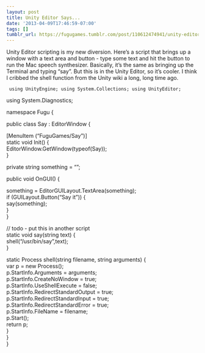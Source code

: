 ```yaml
---
layout: post
title: Unity Editor Says...
date: '2013-04-09T17:46:59-07:00'
tags: []
tumblr_url: https://fugugames.tumblr.com/post/110612474941/unity-editor-says
---
```

Unity Editor scripting is my new diversion. Here’s a script that brings up a window with a text area and button - type some text and hit the button to run the Mac speech synthesizer. Basically, it’s the same as bringing up the Terminal and typing “say”. But this is in the Unity Editor, so it’s cooler. I think I cribbed the shell function from the Unity wiki a long, long time ago.

`
using UnityEngine;
using System.Collections;
using UnityEditor;`

using System.Diagnostics;

namespace Fugu {

public class Say : EditorWindow {

[MenuItem (“FuguGames/Say”)]  
 static void Init() {  
 EditorWindow.GetWindow(typeof(Say));  
 }  
  
 private string something = “”;

public void OnGUI() {

something = EditorGUILayout.TextArea(something);   
 if (GUILayout.Button(“Say it”)) {  
 say(something);  
 }  
 }  
  
 // todo - put this in another script  
 static void say(string text) {  
 shell(“/usr/bin/say”,text);  
 }  
  
 static Process shell(string filename, string arguments) {  
 var p = new Process();  
 p.StartInfo.Arguments = arguments;  
 p.StartInfo.CreateNoWindow = true;  
 p.StartInfo.UseShellExecute = false;  
 p.StartInfo.RedirectStandardOutput = true;  
 p.StartInfo.RedirectStandardInput = true;  
 p.StartInfo.RedirectStandardError = true;  
 p.StartInfo.FileName = filename;  
 p.Start();  
 return p;  
}  
}  
}

